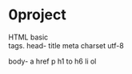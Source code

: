 # 0project
HTML basic  
tags. 
head-
  title
  meta charset utf-8
  

body- 
  a href
  p
  h1 to h6
  li
  ol
